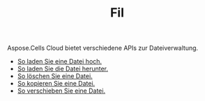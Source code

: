 ﻿---
title: Fil
second_title: Aspose.Cells Cloud Documen
type: docs
url: /de/file/
keywords: Upload, download, delete, copy, and move file
description: Aspose.Cells Cloud REST API unterstützt das Hochladen, Herunterladen, Löschen, Kopieren und Verschieben von Dateien. SDK unterstützt verschiedene Entwicklungssprachen. Dazu gehören Android, C#, Go, Java, NodeJS, Perl, PHP, Python, Ruby und Swift
weight: 100
kwords: Excel, Office Cloud, REST API, Tabellenkalkulation, PDF, CSV, Json, Markdwon, Datei
---
Aspose.Cells Cloud bietet verschiedene APIs zur Dateiverwaltung.

- [So laden Sie eine Datei hoch.](/cells/de/file/upload/)
- [So laden Sie die Datei herunter.](/cells/de/file/download/)
- [So löschen Sie eine Datei.](/cells/de/file/delete/)
- [So kopieren Sie eine Datei.](/cells/de/file/copy/)
- [So verschieben Sie eine Datei.](/cells/de/file/move/)

